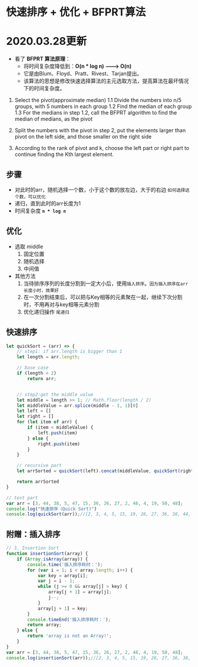 # 快速排序 + 优化 + BFPRT算法

# 2020.03.28更新
- 看了 **BFPRT 算法原理**：
  - 将时间复杂度降低到：**O(n * log n) ---> O(n)**
  - 它是由Blum、Floyd、Pratt、Rivest、Tarjan提出。
  - 该算法的思想是修改快速选择算法的主元选取方法，提高算法在最坏情况下的时间复杂度。

1. Select the pivot(approximate median)
   1.1 Divide the numbers into n/5 groups, with 5 numbers in each group
   1.2 Find the median of each group
   1.3 For the medians in step 1.2, call the BFPRT algorithm to find the median of medians, as the pivot

2. Split the numbers with the pivot in step 2, put the elements larger than pivot on the left side, and those smaller on the right side

3. According to the rank of pivot and k, choose the left part or right part to continue finding the Kth largest element.

## 步骤
- 对此时的arr，随机选择一个数，小于这个数的放左边，大于的右边 `如何选择这个数，可以优化`
- 递归，直到此时的arr长度为1
- 时间复杂度 **`n * log n`**

## 优化
- 选取 middle
  1. 固定位置
  2. 随机选择
  3. 中间值
- 其他方法
  1. 当待排序序列的长度分割到一定大小后，使用`插入排序`。`因为插入排序在arr长度小时，效果好`
  2. 在一次分割结束后，可以把与Key相等的元素聚在一起，继续下次分割时，不用再对与key相等元素分割
  3. 优化递归操作 `尾递归`



## 快速排序
```js
let quickSort = (arr) => {
    // step1: if arr.length is bigger than 1
    let length = arr.length;

    // base case
    if (length < 2)
        return arr;


    // step2:get the middle value
    let middle = length >> 1; // Math.floor(length / 2)
    let middleValue = arr.splice(middle - 1, 1)[0]
    let left = []
    let right = []
    for (let item of arr) {
        if (item < middleValue) {
            left.push(item)
        } else {
            right.push(item)
        }
    }

    // recursive part 
    let arrSorted = quickSort(left).concat(middleValue, quickSort(right));

    return arrSorted
}

// test part
var arr = [3, 44, 38, 5, 47, 15, 36, 26, 27, 2, 46, 4, 19, 50, 48];
console.log("快速排序（Quick Sort)")
console.log(quickSort(arr));//[2, 3, 4, 5, 15, 19, 26, 27, 36, 38, 44, 46, 47, 48, 50]

```

## 附赠：插入排序
```js
// 3. Insertion Sort
function insertionSort(array) {
    if (Array.isArray(array)) {
        console.time('插入排序耗时：');
        for (var i = 1; i < array.length; i++) {
            var key = array[i];
            var j = i - 1;
            while (j >= 0 && array[j] > key) {
                array[j + 1] = array[j];
                j--;
            }
            array[j + 1] = key;
        }
        console.timeEnd('插入排序耗时：');
        return array;
    } else {
        return 'array is not an Array!';
    }
}
var arr = [3, 44, 38, 5, 47, 15, 36, 26, 27, 2, 46, 4, 19, 50, 48];
console.log(insertionSort(arr));//[2, 3, 4, 5, 15, 19, 26, 27, 36, 38, 44, 46, 47, 48, 50]
```